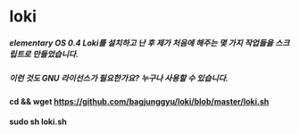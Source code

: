 # loki
##### elementary OS 0.4 Loki를 설치하고 난 후 제가 처음에 해주는 몇 가지 작업들을 스크립트로 만들었습니다.
##### 이런 것도 GNU 라이선스가 필요한가요? 누구나 사용할 수 있습니다.
#### cd && wget https://github.com/bagjunggyu/loki/blob/master/loki.sh
#### sudo sh loki.sh
